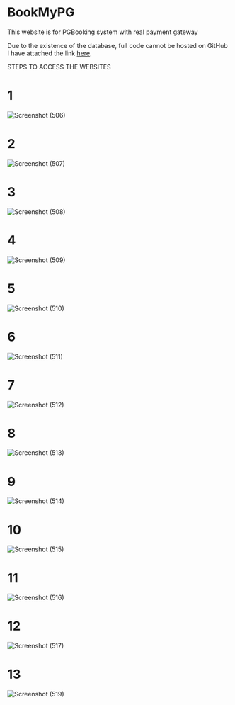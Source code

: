 # BookMyPG
This website is for PGBooking system with real payment gateway

Due to the existence of the database, full code cannot be hosted on GitHub
I have attached the link [here](http://bookmypg.lovestoblog.com/).

STEPS TO ACCESS THE WEBSITES
# 1 
![Screenshot (506)](https://github.com/Codessmasher/BookMyPG/assets/95518873/5e212e55-8c96-4cf5-a6fd-386f7aa2eda5)

# 2
![Screenshot (507)](https://github.com/Codessmasher/BookMyPG/assets/95518873/7334e417-15ce-4227-9a7e-2eb3ecf5acf7)

# 3
![Screenshot (508)](https://github.com/Codessmasher/BookMyPG/assets/95518873/7d2b319f-1e6a-44e6-8cfd-e7443cdee33e)

# 4
![Screenshot (509)](https://github.com/Codessmasher/BookMyPG/assets/95518873/563573eb-a657-41ce-9a0b-4dd6692edee3)

# 5
![Screenshot (510)](https://github.com/Codessmasher/BookMyPG/assets/95518873/ce72bf14-4eb1-4bfb-ad64-34f7c15a73fb)

# 6
![Screenshot (511)](https://github.com/Codessmasher/BookMyPG/assets/95518873/3ccd7a77-bad4-4f80-bfa6-97cf5b378b92)

# 7
![Screenshot (512)](https://github.com/Codessmasher/BookMyPG/assets/95518873/7e646b87-5df9-41bb-9ef2-26f30491320a)

# 8
![Screenshot (513)](https://github.com/Codessmasher/BookMyPG/assets/95518873/6315c59e-0b8a-44df-bc44-1eeb8c63756f)

# 9
![Screenshot (514)](https://github.com/Codessmasher/BookMyPG/assets/95518873/4b552d68-e08c-4e15-b3e3-db805a9639a6)

# 10
![Screenshot (515)](https://github.com/Codessmasher/BookMyPG/assets/95518873/21a90903-6d28-4dc1-9aa5-85dd9889a14e)

# 11
![Screenshot (516)](https://github.com/Codessmasher/BookMyPG/assets/95518873/fd2ccd51-885a-45c1-9e4b-4e4a2768838a)

# 12
![Screenshot (517)](https://github.com/Codessmasher/BookMyPG/assets/95518873/0c4af10b-bf33-45d4-8ae0-96ac36c20f7a)

# 13
![Screenshot (519)](https://github.com/Codessmasher/BookMyPG/assets/95518873/a0d05727-0bf9-4724-8aff-18790c552828)


